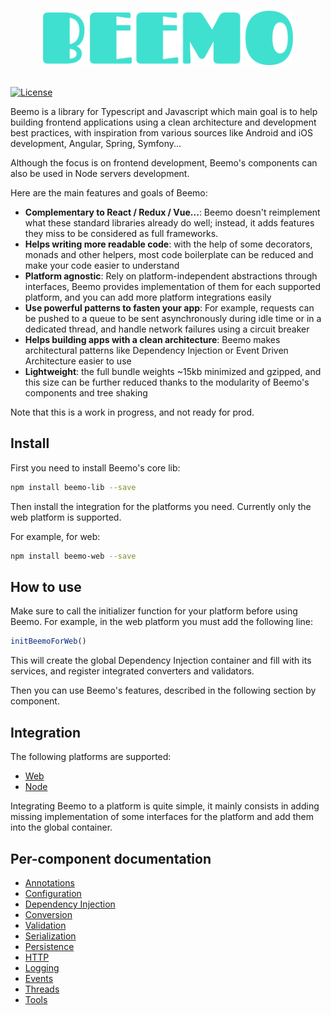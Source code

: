 # <p align="middle"><img src="assets/logo.png" width="400px" alt="Beemo" /></p>

[![License](https://img.shields.io/badge/License-Apache%202.0-3fe0d0.svg?longCache=true&style=flat-square)](https://opensource.org/licenses/Apache-2.0)

Beemo is a library for Typescript and Javascript which main goal is to help building frontend applications using a clean architecture and development best practices, with inspiration from various sources like Android and iOS development, Angular, Spring, Symfony...

Although the focus is on frontend development, Beemo's components can also be used in Node servers development.

Here are the main features and goals of Beemo:

- **Complementary to React / Redux / Vue...**: Beemo doesn't reimplement what these standard libraries already do well; instead, it adds features they miss to be considered as full frameworks.
- **Helps writing more readable code**: with the help of some decorators, monads and other helpers, most code boilerplate can be reduced and make your code easier to understand
- **Platform agnostic**: Rely on platform-independent abstractions through interfaces, Beemo provides implementation of them for each supported platform, and you can add more platform integrations easily
- **Use powerful patterns to fasten your app**: For example, requests can be pushed to a queue to be sent asynchronously during idle time or in a dedicated thread, and handle network failures using a circuit breaker
- **Helps building apps with a clean architecture**: Beemo makes architectural patterns like Dependency Injection or Event Driven Architecture easier to use
- **Lightweight**: the full bundle weights ~15kb minimized and gzipped, and this size can be further reduced thanks to the modularity of Beemo's components and tree shaking

Note that this is a work in progress, and not ready for prod.

## Install

First you need to install Beemo's core lib:

```bash
npm install beemo-lib --save
```

Then install the integration for the platforms you need. Currently only the web platform is supported.

For example, for web:

```bash
npm install beemo-web --save
```

## How to use

Make sure to call the initializer function for your platform before using Beemo.
For example, in the web platform you must add the following line:

```ts
initBeemoForWeb()
```

This will create the global Dependency Injection container and fill with its services, and register integrated converters and validators.

Then you can use Beemo's features, described in the following section by component.

## Integration

The following platforms are supported:

- [Web](https://github.com/beemo-js/integration-web)
- [Node](https://github.com/beemo-js/integration-node)

Integrating Beemo to a platform is quite simple, it mainly consists in adding missing implementation of some interfaces for the platform and add them into the global container.

## Per-component documentation

- [Annotations](./docs/annotations.md)
- [Configuration](./docs/config.md)
- [Dependency Injection](./docs/di.md)
- [Conversion](./docs/conversion.md)
- [Validation](./docs/validation.md)
- [Serialization](./docs/serialization.md)
- [Persistence](./docs/persistence.md)
- [HTTP](./docs/http.md)
- [Logging](./docs/logging.md)
- [Events](./docs/events.md)
- [Threads](./docs/threads.md)
- [Tools](./docs/tools.md)
